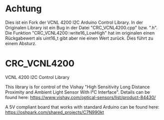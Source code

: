 # Achtung
Dies ist ein Fork der VCNL 4200 I2C Arduino Control Library. In der Originalen Library ist ein Bug in der Datei "CRC_VCNL4200.cpp" bzw. ".h". Die Funktion "CRC_VCNL4200::write16_LowHigh" hat im originalen einen Rückgabewert als uint16_t gibt aber nie einen Wert zurück. Dies führt zu einem Absturz.

# CRC_VCNL4200
VCNL 4200 I2C Control Library

This library is for control of the Vishay "High Sensitivity Long Distance Proximity and Ambient Light Sensor With I²C Interface".  Details can be found here: https://www.vishay.com/optical-sensors/list/product-84430/

A 5V compliant board that works with standard Arduino can be found here: https://oshpark.com/shared_projects/C7N990kt

